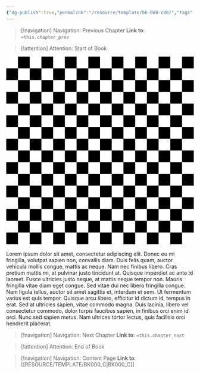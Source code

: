 ```yaml
---
{"dg-publish":true,"permalink":"/resource/template/bk-000-c00/","tags":["-release","-content"]}
---
```



> [!navigation] Navigation: Previous Chapter
> **Link to**: `=this.chapter_prev`


> [!attention] Attention: Start of Book

![placeholder.png|256](/img/user/RESOURCE/ASSET/OTHER/placeholder.png)

Lorem ipsum dolor sit amet, consectetur adipiscing elit. Donec eu mi fringilla, volutpat sapien non, convallis diam. Duis felis quam, auctor vehicula mollis congue, mattis ac neque. Nam nec finibus libero. Cras pretium mattis mi, at pulvinar justo tincidunt at. Quisque imperdiet ac ante id laoreet. Fusce ultricies justo neque, at mattis neque tempor non. Mauris fringilla vitae diam eget congue. Sed vitae dui nec libero fringilla congue. Nam ligula tellus, auctor sit amet sagittis et, interdum et sem. Ut fermentum varius est quis tempor. Quisque arcu libero, efficitur id dictum id, tempus in erat. Sed at ultricies sapien, vitae commodo magna. Duis lacinia, libero vel consectetur commodo, dolor turpis faucibus sapien, in finibus orci enim id orci. Nunc sed sapien metus. Nam ultrices tortor lectus, quis facilisis orci hendrerit placerat.


> [!navigation] Navigation: Next Chapter
> **Link to**: `=this.chapter_next`


> [!attention] Attention: End of Book

> [!navigation] Navigation: Content Page
> **Link to**: [[RESOURCE/TEMPLATE/BK000_C\|BK000_C]]